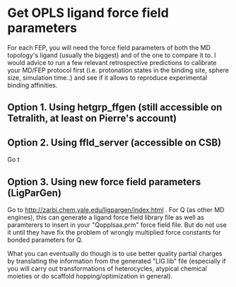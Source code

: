 # Get OPLS ligand force field parameters

For each FEP, you will need the force field parameters of both the MD topology's ligand (usually the biggest) and of the one to compare it to. I would advice to run a few relevant retrospective predictions to calibrate your MD/FEP protocol first (i.e. protonation states in the binding site, sphere size, simulation time..) and see if it allows to reproduce experimental binding affinities.


## **Option 1. Using hetgrp_ffgen (still accessible on Tetralith, at least on Pierre's account)**



## **Option 2. Using ffld_server (accessible on CSB)**

Go t

## **Option 3. Using new force field parameters (LigParGen)**

Go to http://zarbi.chem.yale.edu/ligpargen/index.html . For Q (as other MD engines), this can generate a ligand force field library file as well as paramterers to insert in your "Qopplsaa.prm" force field file. But do not use it until they have fix the problem of wrongly multiplied force constants for bonded parameters for Q. 

What you can eventually do though is to use better quality partial charges by translating the information from the generated "LIG.lib" file (especially if you will carry out transformations of heterocycles, atypical chemical moieties or do scaffold hopping/optimization in general).
